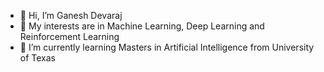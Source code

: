 - 👋 Hi, I’m Ganesh Devaraj
- 👀 My interests are in Machine Learning, Deep Learning and Reinforcement Learning
- 🌱 I’m currently learning Masters in Artificial Intelligence from University of Texas

<!---
gane-dev/gane-dev is a ✨ special ✨ repository because its `README.md` (this file) appears on your GitHub profile.
You can click the Preview link to take a look at your changes.
--->
